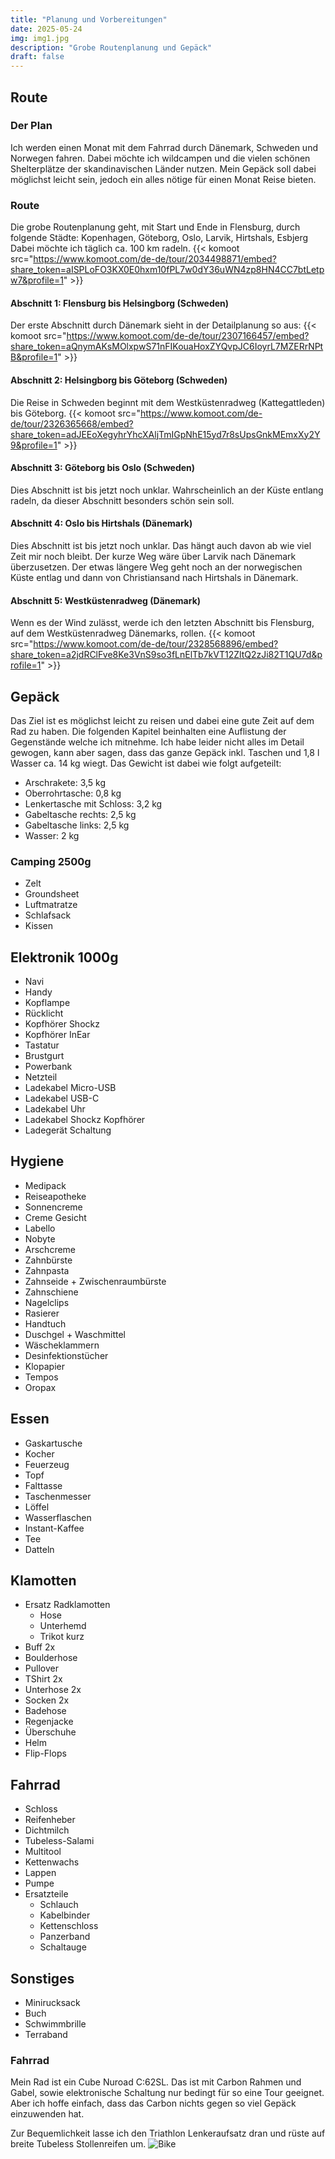 ```yaml
---
title: "Planung und Vorbereitungen"
date: 2025-05-24
img: img1.jpg
description: "Grobe Routenplanung und Gepäck"
draft: false
---
```


## Route
### Der Plan
Ich werden einen Monat mit dem Fahrrad durch Dänemark, Schweden und Norwegen fahren.
Dabei möchte ich wildcampen und die vielen schönen Shelterplätze der
skandinavischen Länder nutzen. 
Mein Gepäck soll dabei möglichst leicht sein, jedoch ein alles nötige für einen
Monat Reise bieten.

### Route
Die grobe Routenplanung geht, mit Start und Ende in Flensburg, durch folgende Städte: 
Kopenhagen, Göteborg, Oslo, Larvik, Hirtshals, Esbjerg
Dabei möchte ich täglich ca. 100 km radeln.
{{< komoot src="https://www.komoot.com/de-de/tour/2034498871/embed?share_token=aISPLoFO3KX0E0hxm10fPL7w0dY36uWN4zp8HN4CC7btLetpw7&profile=1" >}}

#### Abschnitt 1: Flensburg bis Helsingborg (Schweden)
Der erste Abschnitt durch Dänemark sieht in der Detailplanung so aus:
{{< komoot src="https://www.komoot.com/de-de/tour/2307166457/embed?share_token=aQnymAKsMOlxpwS71nFIKouaHoxZYQvpJC6IoyrL7MZERrNPtB&profile=1" >}}

#### Abschnitt 2: Helsingborg bis Göteborg (Schweden)
Die Reise in Schweden beginnt mit dem Westküstenradweg (Kattegattleden) bis Göteborg.
{{< komoot src="https://www.komoot.com/de-de/tour/2326365668/embed?share_token=adJEEoXegyhrYhcXAljTmIGpNhE15yd7r8sUpsGnkMEmxXy2Y9&profile=1" >}}

#### Abschnitt 3: Göteborg bis Oslo (Schweden)
Dies Abschnitt ist bis jetzt noch unklar. Wahrscheinlich an der Küste entlang radeln, da dieser Abschnitt
besonders schön sein soll.

#### Abschnitt 4: Oslo bis Hirtshals (Dänemark)
Dies Abschnitt ist bis jetzt noch unklar. Das hängt auch davon ab wie viel Zeit
mir noch bleibt. Der kurze Weg wäre über Larvik nach Dänemark überzusetzen. Der
etwas längere Weg geht noch an der norwegischen Küste entlag und dann von
Christiansand nach Hirtshals in Dänemark.

#### Abschnitt 5: Westküstenradweg (Dänemark)
Wenn es der Wind zulässt, werde ich den letzten Abschnitt bis Flensburg, auf dem
Westküstenradweg Dänemarks, rollen.
{{< komoot src="https://www.komoot.com/de-de/tour/2328568896/embed?share_token=a2jdRClFve8Ke3VnS9so3fLnElTb7kVT12ZltQ2zJi82T1QU7d&profile=1" >}}


## Gepäck
Das Ziel ist es möglichst leicht zu reisen und dabei eine gute Zeit auf dem Rad
zu haben.
Die folgenden Kapitel beinhalten eine Auflistung der Gegenstände welche ich
mitnehme.
Ich habe leider nicht alles im Detail gewogen, kann aber sagen, dass das ganze
Gepäck inkl. Taschen und 1,8 l Wasser ca. 14 kg wiegt. 
Das Gewicht ist dabei wie folgt aufgeteilt:
- Arschrakete: 3,5 kg
- Oberrohrtasche: 0,8 kg
- Lenkertasche mit Schloss: 3,2 kg
- Gabeltasche rechts: 2,5 kg
- Gabeltasche links: 2,5 kg
- Wasser: 2 kg

### Camping 2500g
- Zelt
- Groundsheet
- Luftmatratze
- Schlafsack
- Kissen

## Elektronik 1000g
- Navi
- Handy
- Kopflampe
- Rücklicht
- Kopfhörer Shockz 
- Kopfhörer InEar
- Tastatur
- Brustgurt
- Powerbank
- Netzteil
- Ladekabel Micro-USB
- Ladekabel USB-C
- Ladekabel Uhr
- Ladekabel Shockz Kopfhörer
- Ladegerät Schaltung

## Hygiene
- Medipack
- Reiseapotheke
- Sonnencreme
- Creme Gesicht
- Labello
- Nobyte
- Arschcreme
- Zahnbürste
- Zahnpasta
- Zahnseide + Zwischenraumbürste
- Zahnschiene
- Nagelclips
- Rasierer
- Handtuch
- Duschgel + Waschmittel
- Wäscheklammern
- Desinfektionstücher
- Klopapier
- Tempos
- Oropax

## Essen
- Gaskartusche
- Kocher
- Feuerzeug
- Topf
- Falttasse
- Taschenmesser
- Löffel
- Wasserflaschen
- Instant-Kaffee
- Tee
- Datteln

## Klamotten
- Ersatz Radklamotten
	- Hose 
	- Unterhemd 
	- Trikot kurz 
- Buff 2x
- Boulderhose
- Pullover
- TShirt 2x
- Unterhose 2x
- Socken 2x
- Badehose
- Regenjacke
- Überschuhe
- Helm
- Flip-Flops

## Fahrrad
- Schloss
- Reifenheber
- Dichtmilch
- Tubeless-Salami
- Multitool
- Kettenwachs
- Lappen
- Pumpe
- Ersatzteile
	- Schlauch
	- Kabelbinder
	- Kettenschloss
	- Panzerband
	- Schaltauge

## Sonstiges
- Minirucksack
- Buch
- Schwimmbrille
- Terraband

### Fahrrad
Mein Rad ist ein Cube Nuroad C:62SL. Das ist mit Carbon Rahmen und Gabel, sowie elektronische Schaltung nur bedingt für so eine Tour geeignet. Aber ich hoffe einfach, dass das Carbon nichts gegen so viel Gepäck einzuwenden hat.

Zur Bequemlichkeit lasse ich den Triathlon Lenkeraufsatz dran und rüste auf breite Tubeless Stollenreifen um.
![Bike](img1.jpg)
